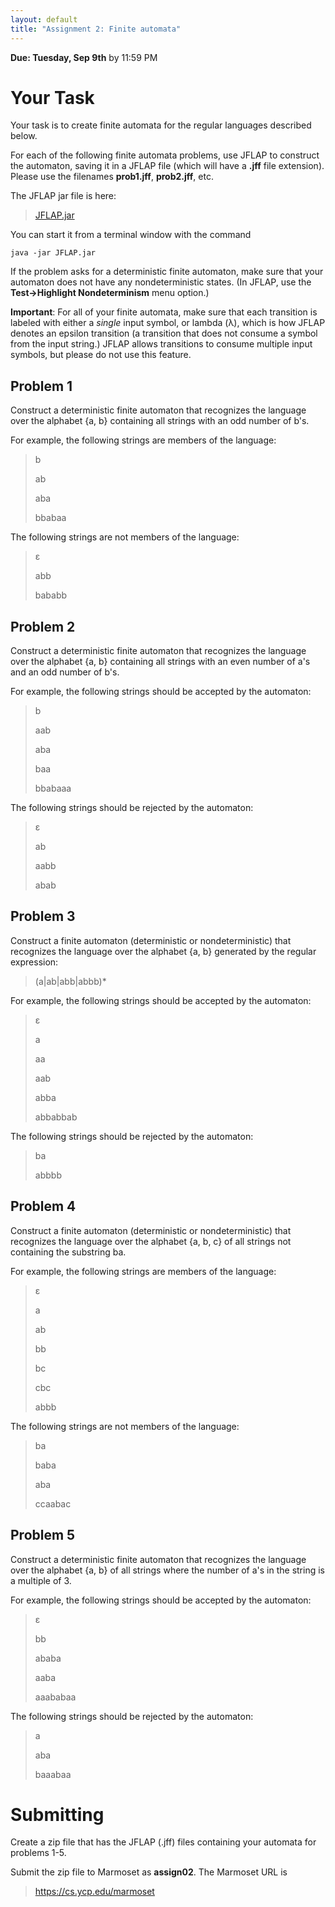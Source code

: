 ```yaml
---
layout: default
title: "Assignment 2: Finite automata"
---
```


**Due: Tuesday, Sep 9th** by 11:59 PM

Your Task
=========

Your task is to create finite automata for the regular languages described below.

For each of the following finite automata problems, use JFLAP to construct the automaton, saving it in a JFLAP file (which will have a **.jff** file extension). Please use the filenames **prob1.jff**, **prob2.jff**, etc.

The JFLAP jar file is here:

> [JFLAP.jar](../resources/JFLAP.jar)

You can start it from a terminal window with the command

    java -jar JFLAP.jar

If the problem asks for a deterministic finite automaton, make sure that your automaton does not have any nondeterministic states. (In JFLAP, use the **Test&rarr;Highlight Nondeterminism** menu option.)

**Important**: For all of your finite automata, make sure that each transition is labeled with either a *single* input symbol, or lambda (λ), which is how JFLAP denotes an epsilon transition (a transition that does not consume a symbol from the input string.) JFLAP allows transitions to consume multiple input symbols, but please do not use this feature.

Problem 1
---------

Construct a deterministic finite automaton that recognizes the language over the alphabet {a, b} containing all strings with an odd number of b's.

For example, the following strings are members of the language:

> b
>
> ab
>
> aba
>
> bbabaa

The following strings are not members of the language:

> ε
>
> abb
>
> bababb

Problem 2
---------

Construct a deterministic finite automaton that recognizes the language over the alphabet {a, b} containing all strings with an even number of a's and an odd number of b's.

For example, the following strings should be accepted by the automaton:

> b
>
> aab
>
> aba
>
> baa
>
> bbabaaa

The following strings should be rejected by the automaton:

> ε
>
> ab
>
> aabb
>
> abab

Problem 3
---------

Construct a finite automaton (deterministic or nondeterministic) that recognizes the language over the alphabet {a, b} generated by the regular expression:

> (a|ab|abb|abbb)\*

For example, the following strings should be accepted by the automaton:

> ε
>
> a
>
> aa
>
> aab
>
> abba
>
> abbabbab

The following strings should be rejected by the automaton:

> ba
>
> abbbb

Problem 4
---------

Construct a finite automaton (deterministic or nondeterministic) that recognizes the language over the alphabet {a, b, c} of all strings not containing the substring ba.

For example, the following strings are members of the language:

> ε
>
> a
>
> ab
>
> bb
>
> bc
>
> cbc
>
> abbb

The following strings are not members of the language:

> ba
>
> baba
>
> aba
>
> ccaabac

Problem 5
---------

Construct a deterministic finite automaton that recognizes the language over the alphabet {a, b} of all strings where the number of a's in the string is a multiple of 3.

For example, the following strings should be accepted by the automaton:

> ε
>
> bb
>
> ababa
>
> aaba
>
> aaababaa

The following strings should be rejected by the automaton:

> a
>
> aba
>
> baaabaa

Submitting
==========

Create a zip file that has the JFLAP (.jff) files containing your automata for problems 1-5.

Submit the zip file to Marmoset as **assign02**. The Marmoset URL is

> <https://cs.ycp.edu/marmoset>
